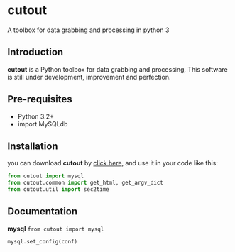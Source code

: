 cutout
======

A toolbox for data grabbing and processing in python 3



Introduction
------------

**cutout** is a Python toolbox for data grabbing and processing, This software is still under development, improvement and perfection.


Pre-requisites
--------------

 * Python 3.2+ 
 * import MySQLdb
 


Installation
------------

you can download **cutout** by [click here](https://github.com/yangjiePro/cutout/archive/master.zip), and use it in your code like this:

```python
from cutout import mysql
from cutout.common import get_html, get_argv_dict
from cutout.util import sec2time
```

Documentation
-------------

**mysql** `from cutout import mysql`

```python
mysql.set_config(conf)
```

